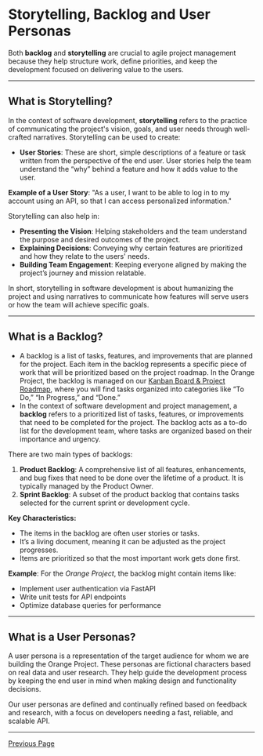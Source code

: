 # Storytelling, Backlog and User Personas


Both **backlog** and **storytelling** are crucial to agile project management because they help structure work, define priorities, and keep the development focused on delivering value to the users.

---

## What is Storytelling?

In the context of software development, **storytelling** refers to the practice of communicating the project's vision, goals, and user needs through well-crafted narratives. Storytelling can be used to create:
- **User Stories**: These are short, simple descriptions of a feature or task written from the perspective of the end user. User stories help the team understand the “why” behind a feature and how it adds value to the user.

**Example of a User Story**:
"As a user, I want to be able to log in to my account using an API, so that I can access personalized information."


Storytelling can also help in:
- **Presenting the Vision**: Helping stakeholders and the team understand the purpose and desired outcomes of the project.
- **Explaining Decisions**: Conveying why certain features are prioritized and how they relate to the users' needs.
- **Building Team Engagement**: Keeping everyone aligned by making the project’s journey and mission relatable.

In short, storytelling in software development is about humanizing the project and using narratives to communicate how features will serve users or how the team will achieve specific goals.

---

## What is a Backlog?

- A backlog is a list of tasks, features, and improvements that are planned for the project. Each item in the backlog represents a specific piece of work that will be prioritized based on the project roadmap. In the Orange Project, the backlog is managed on our [Kanban Board & Project Roadmap](https://github.com/users/jackyhuynh/projects/6), where you will find tasks organized into categories like “To Do,” “In Progress,” and “Done.”
- In the context of software development and project management, a **backlog** refers to a prioritized list of tasks, features, or improvements that need to be completed for the project. The backlog acts as a to-do list for the development team, where tasks are organized based on their importance and urgency.

There are two main types of backlogs:
1. **Product Backlog**: A comprehensive list of all features, enhancements, and bug fixes that need to be done over the lifetime of a product. It is typically managed by the Product Owner.
2. **Sprint Backlog**: A subset of the product backlog that contains tasks selected for the current sprint or development cycle.

**Key Characteristics:**
- The items in the backlog are often user stories or tasks.
- It’s a living document, meaning it can be adjusted as the project progresses.
- Items are prioritized so that the most important work gets done first.

**Example**:
For the *Orange Project*, the backlog might contain items like:
- Implement user authentication via FastAPI
- Write unit tests for API endpoints
- Optimize database queries for performance

---

## What is a User Personas?

A user persona is a representation of the target audience for whom we are building the Orange Project. These personas are fictional characters based on real data and user research. They help guide the development process by keeping the end user in mind when making design and functionality decisions. 

Our user personas are defined and continually refined based on feedback and research, with a focus on developers needing a fast, reliable, and scalable API.

---

[Previous Page](README.md)